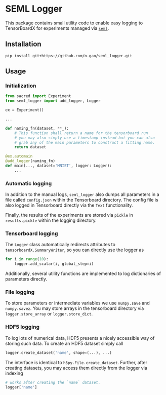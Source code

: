 # SEML Logger   
This package contains small utility code to enable easy logging to TensorBoardX for experiments managed via [`seml`](https://github.com/TUM-DAML/seml).


## Installation
```
pip install git+https://github.com/n-gao/seml_logger.git
```

## Usage
### Initialization
```python
from sacred import Experiment
from seml_logger import add_logger, Logger

ex = Experiment()

...

def naming_fn(dataset, **_):
    # This function shall return a name for the tensorboard run
    # you may also simply use a timestamp instead but you can also
    # grab any of the main parameters to construct a fitting name.
    return dataset

@ex.automain
@add_logger(naming_fn)
def main(..., dataset='MNIST', logger: Logger):
    ...
```

### Automatic logging
In addition to the manual logs, `seml_logger` also dumps all parameters in a file called `config.json` within the Tensorboard directory.
The config file is also logged in Tensorboard directly via the `Text` functionality.

Finally, the results of the experiments are stored via `pickle` in `results.pickle` within the logging directory.


### Tensorboard logging
The `Logger` class automatically redirects attributes to `tensorboardX.SummaryWriter`, so you can directly use the logger as
```python
for i in range(10):
    logger.add_scalar(i, global_step=i)
```

Additionally, several utility functions are implemented to log dictionaries of parameters directly.

### File logging
To store parameters or intermediate variables we use `numpy.save` and `numpy.savez`.
You may store arrays in the tensorboard directory via `logger.store_array` or `logger.store_dict`.

### HDF5 logging
To log lots of numerical data, HDF5 presents a nicely accessible way of storing such data.
To create an HDF5 dataset simply call
```python
logger.create_dataset('name', shape=(...), ...)
```
The interface is identical to `h5py.File.create_dataset`. Further, after creating datasets, you may access them directly from the logger via indexing
```python
# works after creating the `name` dataset.
logger['name']
```